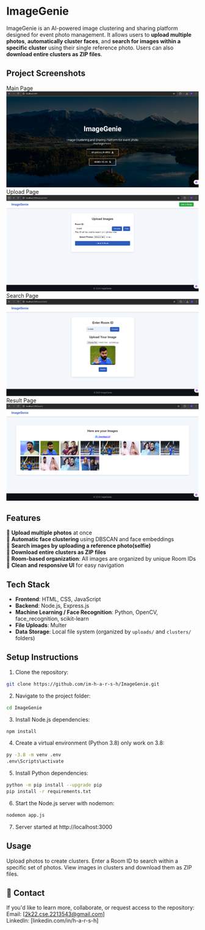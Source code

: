 # ImageGenie
ImageGenie is an AI-powered image clustering and sharing platform designed for event photo management. It allows users to **upload multiple photos**, **automatically cluster faces**, and **search for images within a specific cluster** using their single reference photo. Users can also **download entire clusters as ZIP files**.

## Project Screenshots

Main Page
![ImageGenie Screenshot 1](./public/photo/Screenshot%202025-10-20%20160214.png)
Upload Page
![ImageGenie Screenshot 2](./public/photo/Screenshot%202025-10-20%20170616.png)
Search Page
![ImageGenie Screenshot 3](./public/photo/Screenshot%202025-10-20%20162345.png)
Result Page
![ImageGenie Screenshot 4](./public/photo/Screenshot%202025-10-20%20162744.png)



## Features
🔹 **Upload multiple photos** at once  
🔹 **Automatic face clustering** using DBSCAN and face embeddings  
🔹 **Search images by uploading a reference photo(selfie)**  
🔹 **Download entire clusters as ZIP files**  
🔹 **Room-based organization**: All images are organized by unique Room IDs  
🔹 **Clean and responsive UI** for easy navigation

## Tech Stack
- **Frontend**: HTML, CSS, JavaScript  
- **Backend**: Node.js, Express.js  
- **Machine Learning / Face Recognition**: Python, OpenCV, face_recognition, scikit-learn  
- **File Uploads**: Multer  
- **Data Storage**: Local file system (organized by `uploads/` and `clusters/` folders)  

## Setup Instructions
1. Clone the repository:
```bash
git clone https://github.com/im-h-a-r-s-h/ImageGenie.git
```
2. Navigate to the project folder:
```bash
cd ImageGenie
```
3. Install Node.js dependencies:
```bash
npm install
```
4. Create a virtual environment (Python 3.8) only work on 3.8:
```bash
py -3.8 -m venv .env
.env\Scripts\activate
```
5. Install Python dependencies:
```bash
python -m pip install --upgrade pip
pip install -r requirements.txt
```
6. Start the Node.js server with nodemon:
```bash
nodemon app.js
```
7. Server started at http://localhost:3000

## Usage
Upload photos to create clusters.
Enter a Room ID to search within a specific set of photos.
View images in clusters and download them as ZIP files.

## 📧 Contact
If you'd like to learn more, collaborate, or request access to the repository:  
Email: [2k22.cse.2213543@gmail.com]  
LinkedIn: [linkedin.com/in/h-a-r-s-h]


